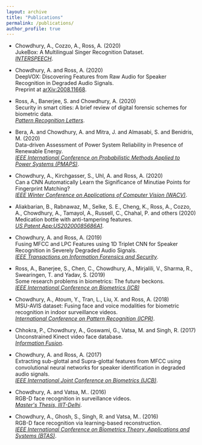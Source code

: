 ```yaml
---
layout: archive
title: "Publications"
permalink: /publications/
author_profile: true
---
```


-	Chowdhury, A., Cozzo, A., Ross, A. (2020) <br>
JukeBox: A Multilingual Singer Recognition Dataset. <br>
[*INTERSPEECH*](https://www.isca-speech.org/archive/Interspeech_2020/pdfs/2972.pdf).

- Chowdhury, A. and Ross, A. (2020) <br>
DeepVOX: Discovering Features from Raw Audio for Speaker Recognition in Degraded Audio Signals. <br>
Preprint at [arXiv:2008.11668](https://arxiv.org/abs/2008.11668).

- Ross, A., Banerjee, S. and Chowdhury, A. (2020) <br>
Security in smart cities: A brief review of digital forensic schemes for biometric data. <br>
[*Pattern Recognition Letters*](https://www.sciencedirect.com/science/article/abs/pii/S0167865520302555).

- Bera, A. and Chowdhury, A. and Mitra, J. and Almasabi, S. and Benidris, M. (2020) <br>
Data-driven Assessment of Power System Reliability in Presence of Renewable Energy. <br>
[*IEEE International Conference on Probabilistic Methods Applied to Power Systems (PMAPS)*](https://ieeexplore.ieee.org/abstract/document/9183481).

- Chowdhury, A., Kirchgasser, S., Uhl, A. and Ross, A. (2020) <br>
Can a CNN Automatically Learn the Significance of Minutiae Points for Fingerprint Matching? <br>
[*IEEE Winter Conference on Applications of Computer Vision (WACV)*](https://openaccess.thecvf.com/content_WACV_2020/papers/Chowdhury_Can_a_CNN_Automatically_Learn_the_Significance_of_Minutiae_Points_WACV_2020_paper.pdf).

- Aliakbarian, B., Rabnawaz, M., Selke, S. E., Cheng, K., Ross, A., Cozzo, A., Chowdhury, A., Tamayol, A., Russell, C., Chahal, P. and others (2020) <br> 
Medication bottle with anti-tampering features. <br>
[*US Patent App:US20200085686A1*](https://patents.google.com/patent/US20200085686A1/en).

- Chowdhury, A. and Ross, A. (2019) <br>
Fusing MFCC and LPC Features using 1D Triplet CNN for Speaker Recognition in Severely Degraded Audio Signals. <br>
[*IEEE Transactions on Information Forensics and Security*](https://ieeexplore.ieee.org/abstract/document/8839817/).


- Ross, A., Banerjee, S., Chen, C., Chowdhury, A., Mirjalili, V., Sharma, R., Swearingen, T. and Yadav, S. (2019) <br>
Some research problems in biometrics: The future beckons. <br>
[*IEEE International Conference on Biometrics (ICB)*](https://ieeexplore.ieee.org/abstract/document/8987307)


- Chowdhury, A., Atoum, Y., Tran, L., Liu, X. and Ross, A. (2018) <br>
MSU-AVIS dataset: Fusing face and voice modalities for biometric recognition in indoor surveillance videos. <br>
[*International Conference on Pattern Recognition (ICPR)*](https://ieeexplore.ieee.org/abstract/document/8545260).


- Chhokra, P., Chowdhury, A., Goswami, G., Vatsa, M. and Singh, R. (2017) <br>
Unconstrained Kinect video face database. <br>
[*Information Fusion*](https://www.sciencedirect.com/science/article/abs/pii/S1566253517302476).

- Chowdhury, A. and Ross, A. (2017) <br>
Extracting sub-glottal and Supra-glottal features from MFCC using convolutional neural networks for speaker identification in degraded audio signals. <br>
[*IEEE International Joint Conference on Biometrics (IJCB)*](https://ieeexplore.ieee.org/abstract/document/8272748).

- Chowdhury, A. and Vatsa, M.. (2016) <br>
RGB-D face recognition in surveillance videos. <br>
[*Master's Thesis, IIIT-Delhi*](https://repository.iiitd.edu.in/jspui/handle/123456789/440).

- Chowdhury, A., Ghosh, S., Singh, R. and Vatsa, M.. (2016) <br>
RGB-D face recognition via learning-based reconstruction. <br>
[*IEEE International Conference on Biometrics Theory, Applications and Systems (BTAS)*](https://ieeexplore.ieee.org/abstract/document/7791199/).


